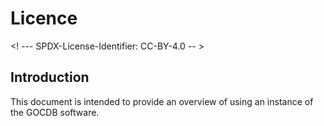# Licence

<! --- SPDX-License-Identifier: CC-BY-4.0  -- >

## Introduction

This  document is intended to provide an overview of using an instance of the GOCDB software.
  